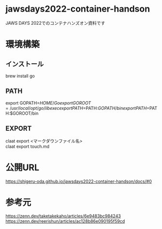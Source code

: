 # jawsdays2022-container-handson
JAWS DAYS 2022でのコンテナハンズオン資料です

# 環境構築
## インストール
brew install go

## PATH
export GOPATH=$HOME/Go  
export GOROOT=/usr/local/opt/go/libexec  
export PATH=$PATH:$GOPATH/bin  
export PATH=$PATH:$GOROOT/bin  

## EXPORT
claat export <マークダウンファイル名>  
claat export touch.md  

# 公開URL
https://shigeru-oda.github.io/jawsdays2022-container-handson/docs/#0

# 参考元
https://zenn.dev/taketakekaho/articles/6e9483bc984243  
https://zenn.dev/reerishun/articles/ac128b86e090195f59cd  